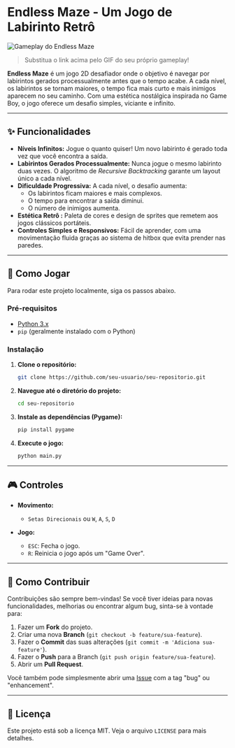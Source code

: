 # Endless Maze - Um Jogo de Labirinto Retrô

![Gameplay do Endless Maze](/maze_game/assets/image.png)
> Substitua o link acima pelo GIF do seu próprio gameplay!

**Endless Maze** é um jogo 2D desafiador onde o objetivo é navegar por labirintos gerados processualmente antes que o tempo acabe. A cada nível, os labirintos se tornam maiores, o tempo fica mais curto e mais inimigos aparecem no seu caminho. Com uma estética nostálgica inspirada no Game Boy, o jogo oferece um desafio simples, viciante e infinito.

---

## ✨ Funcionalidades

- **Níveis Infinitos:** Jogue o quanto quiser! Um novo labirinto é gerado toda vez que você encontra a saída.
- **Labirintos Gerados Processualmente:** Nunca jogue o mesmo labirinto duas vezes. O algoritmo de *Recursive Backtracking* garante um layout único a cada nível.
- **Dificuldade Progressiva:** A cada nível, o desafio aumenta:
  - Os labirintos ficam maiores e mais complexos.
  - O tempo para encontrar a saída diminui.
  - O número de inimigos aumenta.
- **Estética Retrô :** Paleta de cores e design de sprites que remetem aos jogos clássicos portáteis.
- **Controles Simples e Responsivos:** Fácil de aprender, com uma movimentação fluida graças ao sistema de hitbox que evita prender nas paredes.

---

## 🚀 Como Jogar

Para rodar este projeto localmente, siga os passos abaixo.

### Pré-requisitos

- [Python 3.x](https://www.python.org/downloads/)
- `pip` (geralmente instalado com o Python)

### Instalação

1.  **Clone o repositório:**
    ```bash
    git clone https://github.com/seu-usuario/seu-repositorio.git
    ```

2.  **Navegue até o diretório do projeto:**
    ```bash
    cd seu-repositorio
    ```

3.  **Instale as dependências (Pygame):**
    ```bash
    pip install pygame
    ```

4.  **Execute o jogo:**
    ```bash
    python main.py
    ```

---

## 🎮 Controles

- **Movimento:**
  - `Setas Direcionais` ou `W`, `A`, `S`, `D`

- **Jogo:**
  - `ESC`: Fecha o jogo.
  - `R`: Reinicia o jogo após um "Game Over".

---
## 🤝 Como Contribuir

Contribuições são sempre bem-vindas! Se você tiver ideias para novas funcionalidades, melhorias ou encontrar algum bug, sinta-se à vontade para:

1.  Fazer um **Fork** do projeto.
2.  Criar uma nova **Branch** (`git checkout -b feature/sua-feature`).
3.  Fazer o **Commit** das suas alterações (`git commit -m 'Adiciona sua-feature'`).
4.  Fazer o **Push** para a Branch (`git push origin feature/sua-feature`).
5.  Abrir um **Pull Request**.

Você também pode simplesmente abrir uma [Issue](https://github.com/seu-usuario/seu-repositorio/issues) com a tag "bug" ou "enhancement".

---

## 📄 Licença

Este projeto está sob a licença MIT. Veja o arquivo `LICENSE` para mais detalhes.